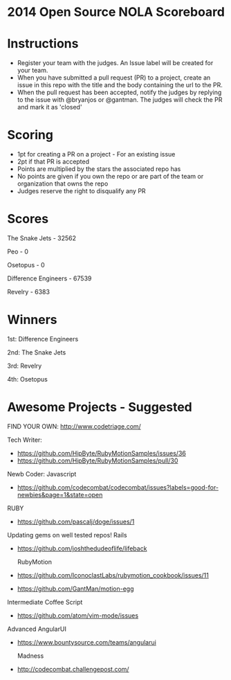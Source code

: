 2014 Open Source NOLA Scoreboard
==============

# Instructions

* Register your team with the judges. An Issue label will be created for your team.
* When you have submitted a pull request (PR) to a project, create an issue in this repo with the title and the body containing the url to the PR.
* When the pull request has been accepted, notify the judges by replying to the issue with @bryanjos or @gantman. The judges will check the PR and mark it as 'closed'



# Scoring

* 1pt for creating a PR on a project - For an existing issue
* 2pt if that PR is accepted
* Points are multiplied by the stars the associated repo has
* No points are given if you own the repo or are part of the team or organization that owns the repo
* Judges reserve the right to disqualify any PR


# Scores

The Snake Jets - 32562

Peo - 0

Osetopus - 0

Difference Engineers - 67539

Revelry - 6383

# Winners

1st: Difference Engineers

2nd: The Snake Jets

3rd: Revelry

4th: Osetopus

# Awesome Projects - Suggested
FIND YOUR OWN: http://www.codetriage.com/

Tech Writer:
* https://github.com/HipByte/RubyMotionSamples/issues/36
* https://github.com/HipByte/RubyMotionSamples/pull/30


Newb Coder:
Javascript
* https://github.com/codecombat/codecombat/issues?labels=good-for-newbies&page=1&state=open

RUBY
* https://github.com/pascalj/doge/issues/1

Updating gems on well tested repos!
	Rails
  * https://github.com/joshthedudeoflife/lifeback

	RubyMotion
  * https://github.com/IconoclastLabs/rubymotion_cookbook/issues/11
  * https://github.com/GantMan/motion-egg

Intermediate
	Coffee Script
  * https://github.com/atom/vim-mode/issues

Advanced
	AngularUI
  * https://www.bountysource.com/teams/angularui

	Madness
  * http://codecombat.challengepost.com/












